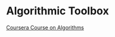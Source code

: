 # Algorithmic Toolbox

[Coursera Course on Algorithms](https://www.coursera.org/learn/algorithmic-toolbox/home/welcome)


